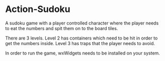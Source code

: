 # Action-Sudoku

A sudoku game with a player controlled character where the player needs to eat the numbers and spit them on to the board tiles.

There are 3 levels. Level 2 has containers which need to be hit in order to get the numbers inside. Level 3 has traps that the player needs to avoid.

In order to run the game, wxWidgets needs to be installed on your system.
